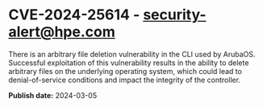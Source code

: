 # CVE-2024-25614 - security-alert@hpe.com

There is an arbitrary file deletion vulnerability in the CLI used by ArubaOS. Successful exploitation of this vulnerability results in the ability to delete arbitrary files on the underlying operating system, which could lead to denial-of-service conditions and impact the integrity of the controller. 



**Publish date:** 2024-03-05
